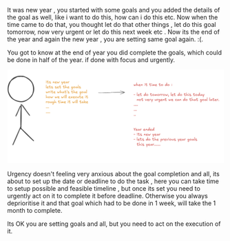 It was new year , you started with some goals and you added the details of the goal as well, like i want to do this, how can i do this etc. 
Now when the time came to do that, you thought let do that other things , let do this goal tomorrow, now very urgent or let do this next week etc . Now its the end of the year and again the new year , you are setting same goal again. :(. 

You got to know at the end of year you did complete the goals, which could be done in half of the year. if done with focus and urgently.


![](/markdown/blog11/image.png)

Urgency doesn't feeling very anxious about the goal completion and all, its about to set up the date or deadline to do the task , here you can take time to setup possible and feasible timeline , but once its set you need to urgently act on it to complete it before deadline. Otherwise you always deprioritise it and that goal which had to be done in 1 week, will take the 1 month to complete. 

Its OK you are setting goals and all, but you need to act on the execution of it. 
